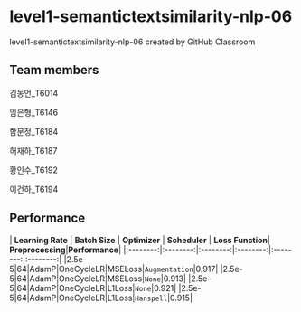 # level1-semantictextsimilarity-nlp-06
level1-semantictextsimilarity-nlp-06 created by GitHub Classroom

## Team members

김동언_T6014

임은형_T6146

함문정_T6184

허재하_T6187

황인수_T6192

이건하_T6194


## Performance



| **Learning Rate** | **Batch Size** | **Optimizer** | **Scheduler** | **Loss Function**| **Preprocessing**|**Performance**|
|:--------:|:--------:|:--------:|:--------:|:--------:|:--------:|
|2.5e-5|64|AdamP|OneCycleLR|MSELoss|`Augmentation`|0.917|
|2.5e-5|64|AdamP|OneCycleLR|MSELoss|`None`|0.913|
|2.5e-5|64|AdamP|OneCycleLR|L1Loss|`None`|0.921|
|2.5e-5|64|AdamP|OneCycleLR|L1Loss|`Hanspell`|0.915|
